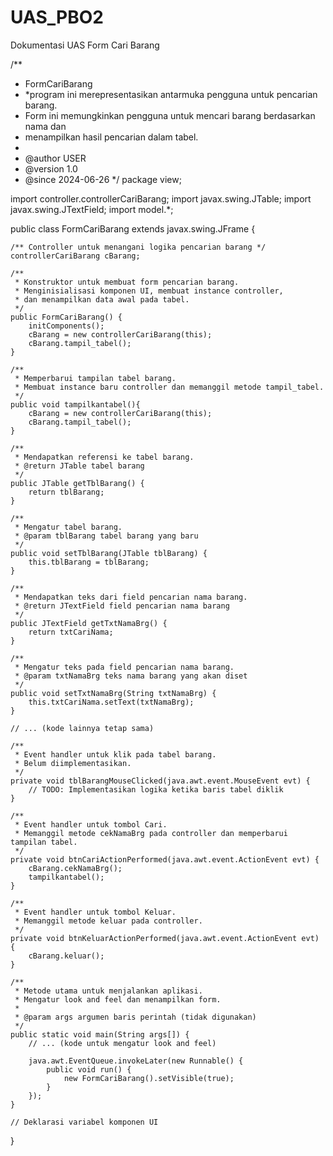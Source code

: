 # UAS_PBO2

Dokumentasi UAS Form Cari Barang

/\*\*

- FormCariBarang
- \*program ini merepresentasikan antarmuka pengguna untuk pencarian barang.
- Form ini memungkinkan pengguna untuk mencari barang berdasarkan nama dan
- menampilkan hasil pencarian dalam tabel.
-
- @author USER
- @version 1.0
- @since 2024-06-26
  \*/
  package view;

import controller.controllerCariBarang;
import javax.swing.JTable;
import javax.swing.JTextField;
import model.\*;

public class FormCariBarang extends javax.swing.JFrame {

    /** Controller untuk menangani logika pencarian barang */
    controllerCariBarang cBarang;

    /**
     * Konstruktor untuk membuat form pencarian barang.
     * Menginisialisasi komponen UI, membuat instance controller,
     * dan menampilkan data awal pada tabel.
     */
    public FormCariBarang() {
        initComponents();
        cBarang = new controllerCariBarang(this);
        cBarang.tampil_tabel();
    }

    /**
     * Memperbarui tampilan tabel barang.
     * Membuat instance baru controller dan memanggil metode tampil_tabel.
     */
    public void tampilkantabel(){
        cBarang = new controllerCariBarang(this);
        cBarang.tampil_tabel();
    }

    /**
     * Mendapatkan referensi ke tabel barang.
     * @return JTable tabel barang
     */
    public JTable getTblBarang() {
        return tblBarang;
    }

    /**
     * Mengatur tabel barang.
     * @param tblBarang tabel barang yang baru
     */
    public void setTblBarang(JTable tblBarang) {
        this.tblBarang = tblBarang;
    }

    /**
     * Mendapatkan teks dari field pencarian nama barang.
     * @return JTextField field pencarian nama barang
     */
    public JTextField getTxtNamaBrg() {
        return txtCariNama;
    }

    /**
     * Mengatur teks pada field pencarian nama barang.
     * @param txtNamaBrg teks nama barang yang akan diset
     */
    public void setTxtNamaBrg(String txtNamaBrg) {
        this.txtCariNama.setText(txtNamaBrg);
    }

    // ... (kode lainnya tetap sama)

    /**
     * Event handler untuk klik pada tabel barang.
     * Belum diimplementasikan.
     */
    private void tblBarangMouseClicked(java.awt.event.MouseEvent evt) {
        // TODO: Implementasikan logika ketika baris tabel diklik
    }

    /**
     * Event handler untuk tombol Cari.
     * Memanggil metode cekNamaBrg pada controller dan memperbarui tampilan tabel.
     */
    private void btnCariActionPerformed(java.awt.event.ActionEvent evt) {
        cBarang.cekNamaBrg();
        tampilkantabel();
    }

    /**
     * Event handler untuk tombol Keluar.
     * Memanggil metode keluar pada controller.
     */
    private void btnKeluarActionPerformed(java.awt.event.ActionEvent evt) {
        cBarang.keluar();
    }

    /**
     * Metode utama untuk menjalankan aplikasi.
     * Mengatur look and feel dan menampilkan form.
     *
     * @param args argumen baris perintah (tidak digunakan)
     */
    public static void main(String args[]) {
        // ... (kode untuk mengatur look and feel)

        java.awt.EventQueue.invokeLater(new Runnable() {
            public void run() {
                new FormCariBarang().setVisible(true);
            }
        });
    }

    // Deklarasi variabel komponen UI

}

